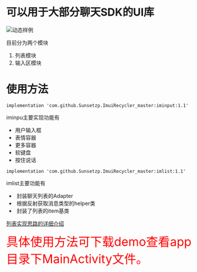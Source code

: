 # 可以用于大部分聊天SDK的UI库<br />

![动态样例](http://chuantu.biz/t6/297/1524885032x-1404758335.gif)<br />

目前分为两个模块
1. 列表模块
2. 输入区模块

# 使用方法

```
implementation 'com.github.Sunsetzp.ImuiRecycler_master:iminput:1.1'
```
iminpu主要实现功能有
*  用户输入框
*  表情容器
*  更多容器
*  软键盘
*  按住说话


```
implementation 'com.github.Sunsetzp.ImuiRecycler_master:imlist:1.1'
```
imlist主要功能有

*  封装聊天列表的Adapter
*  根据反射获取消息类型的helper类
*  封装了列表的item基类

[列表实现思路的详细介绍](https://blog.csdn.net/sinat_32089827/article/details/79653667)

<font color='red' size='6'>具体使用方法可下载demo查看app目录下MainActivity文件。</font>

